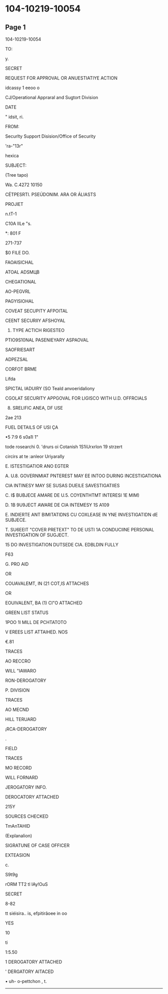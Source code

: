 # 104-10219-10054

## Page 1

104-10219-10054

TO:

y.

SECRET

REQUEST FOR APPROVAL OR ANUESTIATIYE ACTION

idcassy 1 eeoo o

CJ/Operational Appraral and Sugtort Division

DATE

" idsit, ri.

FROM:

Securlty Support Disision/Office of Security

'ra-"13r"

hexica

SUBJECT:

(Tree tapo)

Wa. C.4272 10150

CÉTPESRTI. PSEÚDONIM. ARA OR ÁLIASTS

PROJIET

n.tT-1

C10A IILe "s.

*: 801 F

271-737

$0 FILE DO.

FAOAISICHAL

ATOAL ADSMЦВ

CHEGATIONAL

AO-PEGVRL

PAGYISIOHAL

COVEAT SECUPITY AFPOITAL

CEENT SECURIIY AFSHOYAL

1. TYPE ACTICH RIGESTEO

PTIO9S10NAL PASENIEYARY ASPAOVAL

SAOFRIESART

ADPEZSAL

CORFOT BRME

Lifda

SPICTAL IADUIRY (SO Teald anvoeridaliony

CGOLAT SECURITY APPGOVAL FOR LIGISCO WITH U.D. OFFRCIALS

8. SRELIFIC ANEA, DF USE

2ae 213

FUEL DETAILS OF USI ÇA

•5 7:9 6 s0a1l 1"

tode rosearchi 0. 'drurs oi Cotanish 1S1iUrxrlon 19 strzert

circirs at te :anleor Uriyarally

E. ISTESTIGATIOR ANO EGTER

A. U.8. GOVERNMIAT PNTEREST MAY EE INTOO DURING INCESTIGATIONA

CIA INTINESY MAY SE SUSAS DUEILE SAVESTIGATIIES

C. I$ BUBJECE AMARE DE U.5. COYENTHTMT INTERESI 1E MIM)

D. 1B 9U9JECT AWARE DE CIA INTEMESY 1S A109

E. INDIERTE ANT BIMITATIDNS CU COXLEASE IN YNE INVESTIGATIDN dE SUBJECE.

T. SU6EEIT "COVER PRETEXT" TO DE USTI 1A CONDUCIINE PERSONAL INVESTIGATION OF SUGJECT.

15 DO INVESTIGATION DUTSEDE CIA. EDBLDIN FULLY

F63

G. PRO AID

OR

COUAVALEMT, IN (21 COT,IS ATTACHES

OR

EOUIVALENT, BA (1) CI"O ATTACHED

GREEN LIST STATUS

1POO 1I MILL DE PCHTATOTO

V EREES LIST ATTAIHED. NOS

€.81

TRACES

AO RECCRO

WILL "IAWARO

RON-DEROGATORY

P. DIVISION

TRACES

AO MECND

HILL TERUARD

¡RCA-DEROGATORY

.

FIELD

TRACES

MO RECORD

WILL FORNARD

JEROGATORY INFO.

DEROCATORY ATTACHED

215Y

SOURCES CHECKED

TmAnTAHID

(Explanalion)

SIGRATUNE OF CASE OFFICER

EXTEASION

c.

S9t9g

rORM TT2 tl lAy!OuS

SECRET

8-82

tt siéisira.. is, efpitirãoee in oo

YES

10

ti

1:5.50

1 DEROGATORY ATTACHED

' DERGATORY AITACED

• uh- o-pettchon , t.

---

